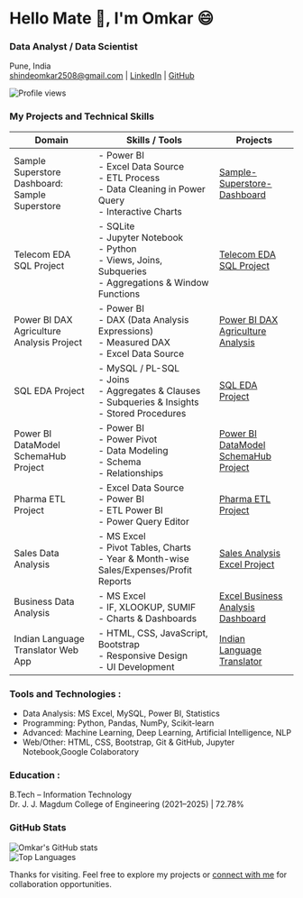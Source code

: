 # Hello Mate 🤝, I'm Omkar 😄

### Data Analyst / Data Scientist  
Pune, India  
shindeomkar2508@gmail.com | [LinkedIn](https://www.linkedin.com/in/omkar-shinde-64a479245) | [GitHub](https://github.com/omkarshinde25)

![Profile views](https://komarev.com/ghpvc/?username=omkarshinde25&color=blue)


### My Projects and Technical Skills

| Domain                                      | Skills / Tools                                                                 | Projects                                                                                   |
|---------------------------------------------|--------------------------------------------------------------------------------|--------------------------------------------------------------------------------------------|
| Sample Superstore Dashboard: Sample Superstore | - Power BI<br>- Excel Data Source<br>- ETL Process<br>- Data Cleaning in Power Query<br>- Interactive Charts | [Sample-Superstore-Dashboard](https://github.com/omkarshinde25/Sample-Superstore-Dashboard/tree/main) |
| Telecom EDA SQL Project                     | - SQLite<br>- Jupyter Notebook <br>- Python <br>- Views, Joins, Subqueries<br>- Aggregations & Window Functions | [Telecom EDA SQL Project](https://github.com/omkarshinde25/Telecom-EDA-SQL-Project) |
| Power BI DAX Agriculture Analysis Project   | - Power BI<br>- DAX (Data Analysis Expressions)<br>- Measured DAX<br>- Excel Data Source | [Power BI DAX Agriculture Analysis](https://github.com/omkarshinde25/Power-BI-DAX-Agriculture-Analysis) |
| SQL EDA Project                             | - MySQL / PL-SQL<br>- Joins<br>- Aggregates & Clauses<br>- Subqueries & Insights<br>- Stored Procedures<br> | [SQL EDA Project](https://github.com/omkarshinde25/SQL-EDA-Project-/tree/main) |
| Power BI DataModel SchemaHub Project        | - Power BI<br>- Power Pivot<br>- Data Modeling<br>- Schema<br>- Relationships  | [Power BI DataModel SchemaHub Project](https://github.com/omkarshinde25/PowerBI-DataModel-SchemaHub) |
| Pharma ETL Project                          | - Excel Data Source<br>- Power BI<br>- ETL Power BI<br>- Power Query Editor             | [Pharma ETL Project](https://github.com/omkarshinde25/pharma-etl-project/tree/main)         |
| Sales Data Analysis                         | - MS Excel<br>- Pivot Tables, Charts<br>- Year & Month-wise Sales/Expenses/Profit Reports | [Sales Analysis Excel Project](https://github.com/omkarshinde25/Sales-Analysis-Excel-Project) |
| Business Data Analysis                      | - MS Excel<br>- IF, XLOOKUP, SUMIF<br>- Charts & Dashboards                   | [Excel Business Analysis Dashboard](https://github.com/omkarshinde25/Business-Analysis-Excel-Project) |
| Indian Language Translator Web App          | - HTML, CSS, JavaScript, Bootstrap<br>- Responsive Design<br>- UI Development | [Indian Language Translator](https://github.com/omkarshinde25/Indian_Regional_Language_Translation_System) |



### Tools and Technologies :

- Data Analysis: MS Excel, MySQL, Power BI, Statistics  
- Programming: Python, Pandas, NumPy, Scikit-learn  
- Advanced: Machine Learning, Deep Learning, Artificial Intelligence, NLP  
- Web/Other: HTML, CSS, Bootstrap, Git & GitHub, Jupyter Notebook,Google Colaboratory  


### Education :

B.Tech – Information Technology  
Dr. J. J. Magdum College of Engineering (2021–2025) | 72.78%



### GitHub Stats

![Omkar's GitHub stats](https://github-readme-stats.vercel.app/api?username=omkarshinde25&show_icons=true&theme=default)  
![Top Languages](https://github-readme-stats.vercel.app/api/top-langs/?username=omkarshinde25&layout=compact&theme=default)


Thanks for visiting. Feel free to explore my projects or [connect with me](https://www.linkedin.com/in/omkar-shinde-64a479245) for collaboration opportunities.
